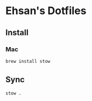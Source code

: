 # Ehsan's Dotfiles

## Install

### Mac

```bash
brew install stow
```

## Sync

```bash
stow .
```
